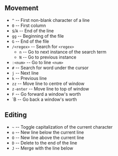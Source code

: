 ## Movement
- `^` -- First non-blank character of a line
- `0` -- First column
- `$`/`A` -- End of the line
- `gg` -- Beginning of the file
- `G` -- End of the file
- `/<regex>` -- Search for `<regex>`
  - `n` -- Go to next instance of the search term
  - `N` -- Go to previous instance
- `:<num>` -- Go to line `<num>`
- `#` -- Search for word under the cursor
- `j` -- Next line
- `k` -- Previous line
- `zz` -- Move line to centre of window
- `z-enter` -- Move line to top of window
- `F` -- Go forward a window's worth
- `B -- Go back a window's worth

## Editing
- `~` -- Toggle capitalization of the current character
- `o` -- New line below the current line
- `O` -- New line above the current line
- `D` -- Delete to the end of the line
- `J` -- Merge with the line below
